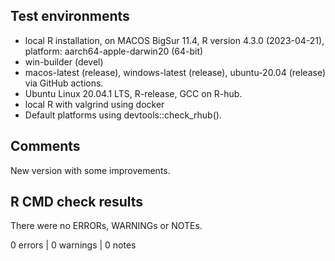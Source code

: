 ## Test environments
* local R installation, on MACOS BigSur 11.4, R version 4.3.0 (2023-04-21), platform: aarch64-apple-darwin20 (64-bit)
* win-builder (devel)
* macos-latest (release), windows-latest (release), ubuntu-20.04 (release) via GitHub actions.
* Ubuntu Linux 20.04.1 LTS, R-release, GCC on R-hub.
* local R with valgrind using docker
* Default platforms using devtools::check_rhub().

## Comments
New version with some improvements.

## R CMD check results
There were no ERRORs, WARNINGs or NOTEs. 

0 errors | 0 warnings | 0 notes
